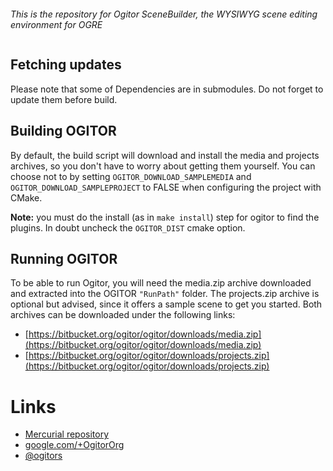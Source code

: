 <p align="center"><img alt="" src="Resources/ogitorweblogo.png"></p>

_This is the repository for Ogitor SceneBuilder, the WYSIWYG scene editing environment for OGRE_

<p align="center"><img alt="" src="Resources/screenshot.jpg"></p>

## Fetching updates
Please note that some of Dependencies are in submodules. Do not forget to update them before build.

## Building OGITOR

By default, the build script will download and install the media and projects archives, so you don't have to worry about getting them yourself.
You can choose not to by setting `OGITOR_DOWNLOAD_SAMPLEMEDIA` and `OGITOR_DOWNLOAD_SAMPLEPROJECT` to FALSE when configuring the project with CMake.

**Note:** you must do the install (as in `make install`) step for ogitor to find the plugins. In doubt uncheck the `OGITOR_DIST` cmake option.

## Running OGITOR

To be able to run Ogitor, you will need the media.zip archive downloaded and extracted into the OGITOR ```"RunPath"``` folder. The projects.zip archive is optional but advised, since it offers a sample scene to get you started. Both archives can be downloaded under the following links:

* [https://bitbucket.org/ogitor/ogitor/downloads/media.zip](https://bitbucket.org/ogitor/ogitor/downloads/media.zip)
* [https://bitbucket.org/ogitor/ogitor/downloads/projects.zip](https://bitbucket.org/ogitor/ogitor/downloads/projects.zip)

# Links

* [Mercurial repository](https://bitbucket.org/ogitor/ogitor)
* [google.com/+OgitorOrg](https://www.google.com/+OgitorOrg)
* [@ogitors](https://twitter.com/ogitors)
